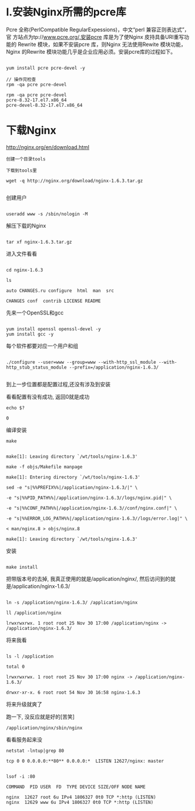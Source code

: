 # l.安装Nginx所需的pcre库
Pcre 全称(PerlCompatible RegularExpessions)，中文“perl 兼容正则表达式”，官
方站点为tp://www.pcre.org/,安装pcre 库是为了使Nginx 皮持具备URI重写功能的
Rewrite 模块，如果不安装pcre 库，则Nginx 无法使用Rewite 模块功能，Nginx 的Rewrite
模块功能几乎是企业应用必须。安装pcre库的过程如下。

```

yum install pcre pcre-devel -y

// 操作完检查
rpm -qa pcre pcre-devel

rpm -qa pcre pcre-devel
pcre-8.32-17.el7.x86_64
pcre-devel-8.32-17.el7.x86_64

```



# 下载Nginx

http://nginx.org/en/download.html

```
创建一个目录tools

下载到tools里

wget -q http://nginx.org/download/nginx-1.6.3.tar.gz


```
创建用户
```

useradd www -s /sbin/nologin -M
```


解压下载的Nginx
```

tar xf nginx-1.6.3.tar.gz

```

进入文件看看

```

cd nginx-1.6.3

ls

auto CHANGES.ru configure  html  man  src

CHANGES conf  contrib LICENSE README

```
先来一个OpenSSL和gcc
```

yum install openssl openssl-devel -y
yum install gcc -y
```

每个软件都要对应一个用户和组

```

./configure --user=www --group=www --with-http_ssl_module --with-http_stub_status_module --prefix=/application/nginx-1.6.3/
 

```
到上一步位置都是配置过程,还没有涉及到安装

看看配置有没有成功, 返回0就是成功
```
echo $?                      

0
```


编译安装
```
make


make[1]: Leaving directory `/wt/tools/nginx-1.6.3'

make -f objs/Makefile manpage

make[1]: Entering directory `/wt/tools/nginx-1.6.3'

sed -e "s|%%PREFIX%%|/application/nginx-1.6.3/|" \

-e "s|%%PID_PATH%%|/application/nginx-1.6.3//logs/nginx.pid|" \

-e "s|%%CONF_PATH%%|/application/nginx-1.6.3//conf/nginx.conf|" \

-e "s|%%ERROR_LOG_PATH%%|/application/nginx-1.6.3//logs/error.log|" \

< man/nginx.8 > objs/nginx.8

make[1]: Leaving directory `/wt/tools/nginx-1.6.3'
```
安装
```

make install
```


把带版本号的去掉, 我真正使用的就是/application/nginx/,  然后访问到的就是/application/nginx-1.6.3/
 
```

ln -s /application/nginx-1.6.3/ /application/nginx

ll /application/nginx                             

lrwxrwxrwx. 1 root root 25 Nov 30 17:00 /application/nginx -> /application/nginx-1.6.3/
```

将来我看

```

ls -l /application

total 0

lrwxrwxrwx. 1 root root 25 Nov 30 17:00 nginx -> /application/nginx-1.6.3/

drwxr-xr-x. 6 root root 54 Nov 30 16:58 nginx-1.6.3

```

将来升级就爽了 

跑一下, 没反应就是好的[苦笑]
```
/application/nginx/sbin/nginx

```

看看服务起来没

```
netstat -lntup|grep 80

tcp 0 0 0.0.0.0:**80** 0.0.0.0:*  LISTEN 12627/nginx: master


lsof -i :80          

COMMAND  PID USER  FD  TYPE DEVICE SIZE/OFF NODE NAME

nginx  12627 root 6u IPv4 1806327 0t0 TCP *:http (LISTEN)
nginx  12629 www 6u IPv4 1806327 0t0 TCP *:http (LISTEN)
```




